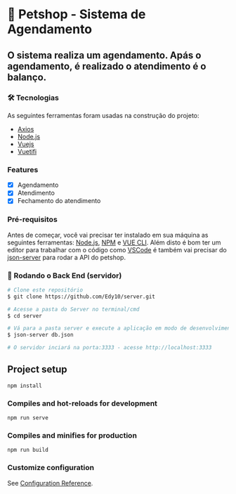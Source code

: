 # 🐶 Petshop - Sistema de Agendamento

## O sistema realiza um agendamento. Apás o agendamento, é realizado o atendimento é o balanço.

### 🛠 Tecnologias

As seguintes ferramentas foram usadas na construção do projeto:

- [Axios](https://www.npmjs.com/package/axios)
- [Node.js](https://nodejs.org/en/)
- [Vuejs](https://vuejs.org/v2/guide/)
- [Vuetifi](https://vuetifyjs.com/en/)

### Features

- [x] Agendamento
- [x] Atendimento
- [x] Fechamento do atendimento

### Pré-requisitos

Antes de começar, você vai precisar ter instalado em sua máquina as seguintes ferramentas:
[Node.js](https://nodejs.org/en/), [NPM](https://docs.npmjs.com/cli/v7/commands/npm-install) e [VUE CLI](https://cli.vuejs.org/).
Além disto é bom ter um editor para trabalhar com o código como [VSCode](https://code.visualstudio.com/) é também vai precisar do  [json-server](https://github.com/Edy10/server.git) para rodar a API do petshop.

### 🎲 Rodando o Back End (servidor)

```bash
# Clone este repositório
$ git clone https://github.com/Edy10/server.git

# Acesse a pasta do Server no terminal/cmd
$ cd server

# Vá para a pasta server e execute a aplicação em modo de desenvolvimento
$ json-server db.json

# O servidor inciará na porta:3333 - acesse http://localhost:3333

```

## Project setup
```
npm install
```

### Compiles and hot-reloads for development
```
npm run serve
```

### Compiles and minifies for production
```
npm run build
```

### Customize configuration
See [Configuration Reference](https://cli.vuejs.org/config/).
